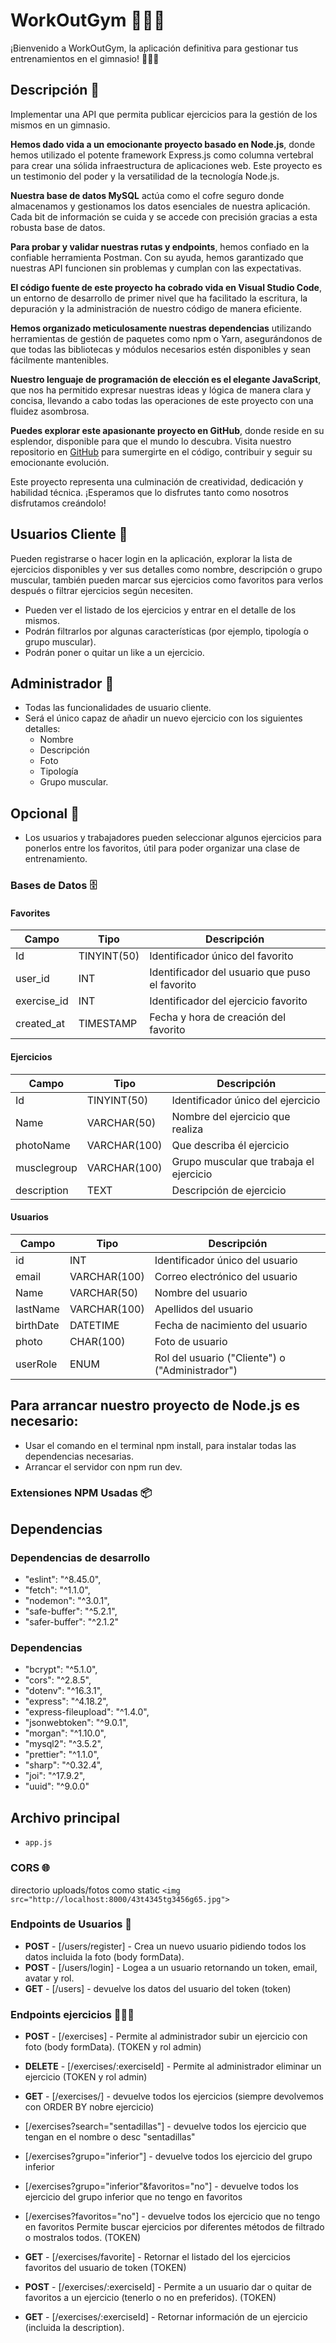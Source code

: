 # WorkOutGym 💪🏋️‍♀️

¡Bienvenido a WorkOutGym, la aplicación definitiva para gestionar tus entrenamientos en el gimnasio! 💪🏋️‍♀️

## Descripción 📝

Implementar una API que permita publicar ejercicios para la gestión de los mismos en un gimnasio.

**Hemos dado vida a un emocionante proyecto basado en Node.js**, donde hemos utilizado el potente framework Express.js como columna vertebral para crear una sólida infraestructura de aplicaciones web. Este proyecto es un testimonio del poder y la versatilidad de la tecnología Node.js.

**Nuestra base de datos MySQL** actúa como el cofre seguro donde almacenamos y gestionamos los datos esenciales de nuestra aplicación. Cada bit de información se cuida y se accede con precisión gracias a esta robusta base de datos.

**Para probar y validar nuestras rutas y endpoints**, hemos confiado en la confiable herramienta Postman. Con su ayuda, hemos garantizado que nuestras API funcionen sin problemas y cumplan con las expectativas.

**El código fuente de este proyecto ha cobrado vida en Visual Studio Code**, un entorno de desarrollo de primer nivel que ha facilitado la escritura, la depuración y la administración de nuestro código de manera eficiente.

**Hemos organizado meticulosamente nuestras dependencias** utilizando herramientas de gestión de paquetes como npm o Yarn, asegurándonos de que todas las bibliotecas y módulos necesarios estén disponibles y sean fácilmente mantenibles.

**Nuestro lenguaje de programación de elección es el elegante JavaScript**, que nos ha permitido expresar nuestras ideas y lógica de manera clara y concisa, llevando a cabo todas las operaciones de este proyecto con una fluidez asombrosa.

**Puedes explorar este apasionante proyecto en GitHub**, donde reside en su esplendor, disponible para que el mundo lo descubra. Visita nuestro repositorio en [GitHub](https://github.com/Susanistikis/Proyecto02) para sumergirte en el código, contribuir y seguir su emocionante evolución.

Este proyecto representa una culminación de creatividad, dedicación y habilidad técnica. ¡Esperamos que lo disfrutes tanto como nosotros disfrutamos creándolo!

## Usuarios Cliente 👥

Pueden registrarse o hacer login en la aplicación, explorar la lista de ejercicios disponibles y ver sus detalles como nombre, descripción o grupo muscular, también pueden marcar sus ejercicios como favoritos para verlos después o filtrar ejercicios según necesiten.

-   Pueden ver el listado de los ejercicios y entrar en el detalle de los mismos.
-   Podrán filtrarlos por algunas características (por ejemplo, tipología o grupo muscular).
-   Podrán poner o quitar un like a un ejercicio.

## Administrador 👤

-   Todas las funcionalidades de usuario cliente.
-   Será el único capaz de añadir un nuevo ejercicio con los siguientes detalles:
    -   Nombre
    -   Descripción
    -   Foto
    -   Tipología
    -   Grupo muscular.

## Opcional 🌟

-   Los usuarios y trabajadores pueden seleccionar algunos ejercicios para ponerlos entre los favoritos, útil para poder organizar una clase de entrenamiento.

### Bases de Datos 🗄️

#### Favorites

| Campo       | Tipo        | Descripción                                    |
| ----------- | ----------- | ---------------------------------------------- |
| Id          | TINYINT(50) | Identificador único del favorito               |
| user_id     | INT         | Identificador del usuario que puso el favorito |
| exercise_id | INT         | Identificador del ejercicio favorito           |
| created_at  | TIMESTAMP   | Fecha y hora de creación del favorito          |

#### Ejercicios

| Campo       | Tipo         | Descripción                             |
| ----------- | ------------ | --------------------------------------- |
| Id          | TINYINT(50)  | Identificador único del ejercicio       |
| Name        | VARCHAR(50)  | Nombre del ejercicio que realiza        |
| photoName   | VARCHAR(100) | Que describa él ejercicio               |
| musclegroup | VARCHAR(100) | Grupo muscular que trabaja el ejercicio |
| description | TEXT         | Descripción de ejercicio                |

#### Usuarios

| Campo     | Tipo         | Descripción                                     |
| --------- | ------------ | ----------------------------------------------- |
| id        | INT          | Identificador único del usuario                 |
| email     | VARCHAR(100) | Correo electrónico del usuario                  |
| Name      | VARCHAR(50)  | Nombre del usuario                              |
| lastName  | VARCHAR(100) | Apellidos del usuario                           |
| birthDate | DATETIME     | Fecha de nacimiento del usuario                 |
| photo     | CHAR(100)    | Foto de usuario                                 |
| userRole  | ENUM         | Rol del usuario ("Cliente") o ("Administrador") |

## Para arrancar nuestro proyecto de Node.js es necesario:

-   Usar el comando en el terminal npm install, para instalar todas las dependencias necesarias.
-   Arrancar el servidor con npm run dev.

### Extensiones NPM Usadas 📦

## Dependencias

### Dependencias de desarrollo

-   "eslint": "^8.45.0",
-   "fetch": "^1.1.0",
-   "nodemon": "^3.0.1",
-   "safe-buffer": "^5.2.1",
-   "safer-buffer": "^2.1.2"

### Dependencias

-   "bcrypt": "^5.1.0",
-   "cors": "^2.8.5",
-   "dotenv": "^16.3.1",
-   "express": "^4.18.2",
-   "express-fileupload": "^1.4.0",
-   "jsonwebtoken": "^9.0.1",
-   "morgan": "^1.10.0",
-   "mysql2": "^3.5.2",
-   "prettier": "^1.1.0",
-   "sharp": "^0.32.4",
-   "joi": "^17.9.2",
-   "uuid": "^9.0.0"

## Archivo principal

-   `app.js`

### CORS 🌐

directorio uploads/fotos como static `<img src="http://localhost:8000/43t4345tg3456g65.jpg">`

### **Endpoints de Usuarios** 👥

-   **POST** - [/users/register] - Crea un nuevo usuario pidiendo todos los datos incluida la foto (body formData).
-   **POST** - [/users/login] - Logea a un usuario retornando un token, email, avatar y rol.
-   **GET** - [/users] - devuelve los datos del usuario del token (token)

### **Endpoints ejercicios** 🏋🏻‍♂️

-   **POST** - [/exercises] - Permite al administrador subir un ejercicio con foto (body formData). (TOKEN y rol admin)

-   **DELETE** - [/exercises/:exerciseId] - Permite al administrador eliminar un ejercicio (TOKEN y rol admin)

-   **GET** - [/exercises/] - devuelve todos los ejercicios (siempre devolvemos con ORDER BY nobre ejercicio)
-   [/exercises?search="sentadillas"] - devuelve todos los ejercicio que tengan en el nombre o desc "sentadillas"
-   [/exercises?grupo="inferior"] - devuelve todos los ejercicio del grupo inferior
-   [/exercises?grupo="inferior"&favoritos="no"] - devuelve todos los ejercicio del grupo inferior que no tengo en favoritos
-   [/exercises?favoritos="no"] - devuelve todos los ejercicio que no tengo en favoritos
    Permite buscar ejercicios por diferentes métodos de filtrado o mostralos todos. (TOKEN)

-   **GET** - [/exercises/favorite] - Retornar el listado del los ejercicios favoritos del usuario de token (TOKEN)

-   **POST** - [/exercises/:exerciseId] - Permite a un usuario dar o quitar de favoritos a un ejercicio (tenerlo o no en preferidos). (TOKEN)

-   **GET** - [/exercises/:exerciseId] - Retornar información de un ejercicio (incluida la description).
